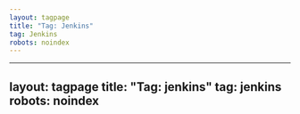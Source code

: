 ```yaml
---
layout: tagpage
title: "Tag: Jenkins"
tag: Jenkins
robots: noindex
---
```

---
layout: tagpage
title: "Tag: jenkins"
tag: jenkins
robots: noindex
---
